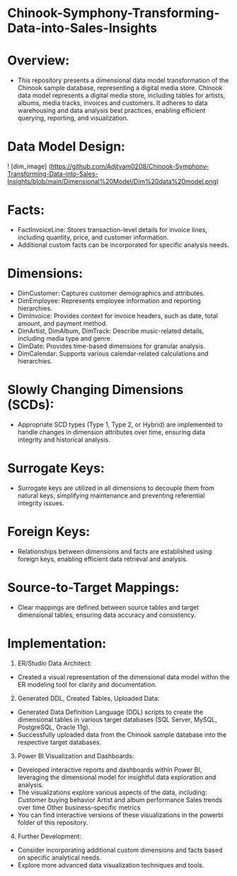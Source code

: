 # Chinook-Symphony-Transforming-Data-into-Sales-Insights
# Overview:
- This repository presents a dimensional data model transformation of the Chinook sample database, representing a digital media store.  Chinook data model represents a digital media 
store, including tables for artists, albums, media tracks, invoices and customers. It adheres to data warehousing and data analysis best practices, enabling efficient querying, reporting, and visualization.

# Data Model Design:
! [dim_image] (https://github.com/Adityam0208/Chinook-Symphony-Transforming-Data-into-Sales-Insights/blob/main/Dimensional%20Model/Dim%20data%20model.png)
# Facts:
- FactInvoiceLine: Stores transaction-level details for invoice lines, including quantity, price, and customer information.
- Additional custom facts can be incorporated for specific analysis needs.
  
# Dimensions:
- DimCustomer: Captures customer demographics and attributes.
- DimEmployee: Represents employee information and reporting hierarchies.
- DimInvoice: Provides context for invoice headers, such as date, total amount, and payment method.
- DimArtist, DimAlbum, DimTrack: Describe music-related details, including media type and genre.
- DimDate: Provides time-based dimensions for granular analysis.
- DimCalendar: Supports various calendar-related calculations and hierarchies.

  
# Slowly Changing Dimensions (SCDs):
- Appropriate SCD types (Type 1, Type 2, or Hybrid) are implemented to handle changes in dimension attributes over time, ensuring data integrity and historical analysis.
  
# Surrogate Keys:
- Surrogate keys are utilized in all dimensions to decouple them from natural keys, simplifying maintenance and preventing referential integrity issues.
  
# Foreign Keys:
- Relationships between dimensions and facts are established using foreign keys, enabling efficient data retrieval and analysis.
  
# Source-to-Target Mappings:
- Clear mappings are defined between source tables and target dimensional tables, ensuring data accuracy and consistency.

# Implementation:
1. ER/Studio Data Architect:
- Created a visual representation of the dimensional data model within the ER modeling tool for clarity and documentation.

2. Generated DDL, Created Tables, Uploaded Data:
- Generated Data Definition Language (DDL) scripts to create the dimensional tables in various target databases (SQL Server, MySQL, PostgreSQL, Oracle 11g).
- Successfully uploaded data from the Chinook sample database into the respective target databases.

3. Power BI Visualization and Dashboards:
- Developed interactive reports and dashboards within Power BI, leveraging the dimensional model for insightful data exploration and analysis.
- The visualizations explore various aspects of the data, including:
  Customer buying behavior
  Artist and album performance
  Sales trends over time
  Other business-specific metrics
- You can find interactive versions of these visualizations in the powerbi folder of this repository.

4. Further Development:
- Consider incorporating additional custom dimensions and facts based on specific analytical needs.
- Explore more advanced data visualization techniques and tools.
